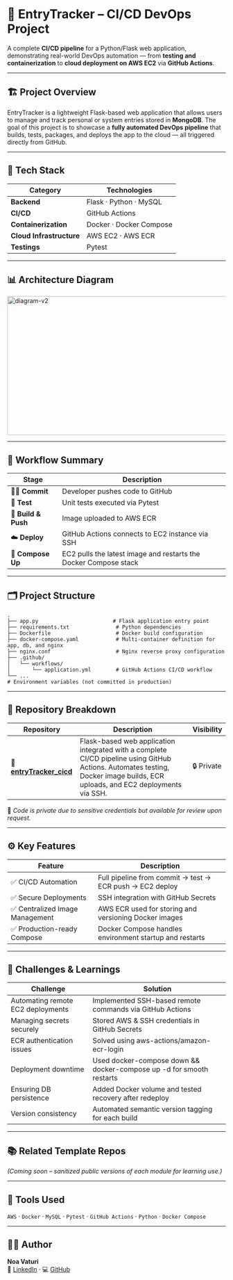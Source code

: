 # 🧾 EntryTracker – CI/CD DevOps Project

A complete **CI/CD pipeline** for a Python/Flask web application, demonstrating real-world DevOps automation — from **testing and containerization** to **cloud deployment on AWS EC2** via **GitHub Actions**.

---

## 🏗️ Project Overview
EntryTracker is a lightweight Flask-based web application that allows users to manage and track personal or system entries stored in **MongoDB**.
The goal of this project is to showcase a **fully automated DevOps pipeline** that builds, tests, packages, and deploys the app to the cloud — all triggered directly from GitHub.

---

## 🧰 Tech Stack

| Category | Technologies |
|-----------|---------------|
| **Backend** | Flask · Python · MySQL |
| **CI/CD** | GitHub Actions |
| **Containerization** | Docker · Docker Compose |
| **Cloud Infrastructure** | AWS EC2 · AWS ECR |
| **Testings** | Pytest |

---

## 📊 Architecture Diagram
<img width="1130" height="320" alt="diagram-v2" src="https://github.com/user-attachments/assets/8ff0426e-7200-4a6b-b025-1111d7a6ba2e" />



---

## 🚀 Workflow Summary

| Stage | Description |
|-------|--------------|
| 🧑‍💻 **Commit** | Developer pushes code to GitHub |
| 🧪 **Test** | Unit tests executed via Pytest |
| 🐳 **Build & Push** | Image uploaded to AWS ECR |
| ☁️ **Deploy** | GitHub Actions connects to EC2 instance via SSH |
| 🔁 **Compose Up** | EC2 pulls the latest image and restarts the Docker Compose stack |

---

## 🗂️ Project Structure

```
.
├── app.py                        # Flask application entry point
├── requirements.txt               # Python dependencies
├── Dockerfile                     # Docker build configuration
├── docker-compose.yaml            # Multi-container definition for app, db, and nginx
├── nginx.conf                     # Nginx reverse proxy configuration
├── .github/
│   └── workflows/
│       └── application.yml        # GitHub Actions CI/CD workflow
└── ...
# Environment variables (not committed in production)
```

---

## 📁 Repository Breakdown
| Repository | Description | Visibility |
|-------------|-------------|------------|
| 🔹 **[entryTracker_cicd](https://github.com/NoaVaturi/entryTracker_cicd.git)** | Flask-based web application integrated with a complete CI/CD pipeline using GitHub Actions. Automates testing, Docker image builds, ECR uploads, and EC2 deployments via SSH. | 🔒 Private |

🧭 *Code is private due to sensitive credentials but available for review upon request.*


---

## ⚙️ Key Features
| Feature | Description |
|----------|--------------|
| ✅ CI/CD Automation | Full pipeline from commit → test → ECR push → EC2 deploy |
| ✅ Secure Deployments | SSH integration with GitHub Secrets |
| ✅ Centralized Image Management | AWS ECR used for storing and versioning Docker images |
| ✅ Production-ready Compose | Docker Compose handles environment startup and restarts |

---

## 🧠 Challenges & Learnings
| Challenge | Solution |
|------------|-----------|
| Automating remote EC2 deployments | Implemented SSH-based remote commands via GitHub Actions |
| Managing secrets securely | Stored AWS & SSH credentials in GitHub Secrets |
| ECR authentication issues | Solved using aws-actions/amazon-ecr-login |
| Deployment downtime | Used docker-compose down && docker-compose up -d for smooth restarts |
| Ensuring DB persistence |	Added Docker volume and tested recovery after redeploy |
| Version consistency |	Automated semantic version tagging for each build |

---

## 📚 Related Template Repos
*(Coming soon – sanitized public versions of each module for learning use.)*

---

## 🧩 Tools Used
`AWS` · `Docker` · `MySQL` · `Pytest` · `GitHub Actions` · `Python` · `Docker Compose`

---

## 👩‍💻 Author
**Noa Vaturi**  
💼 [LinkedIn](https://linkedin.com/in/noavaturi) · 💻 [GitHub](https://github.com/NoaVaturi)
